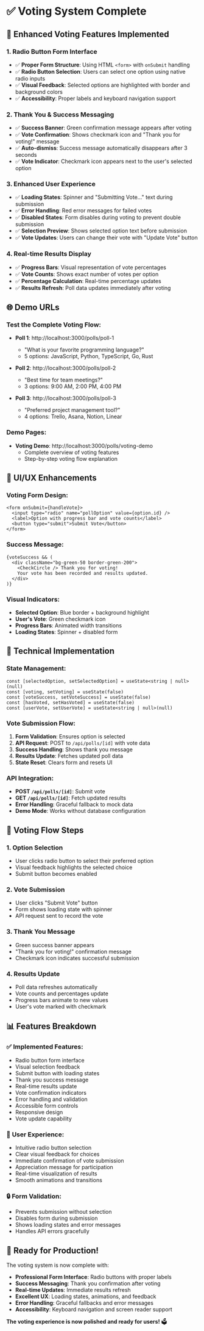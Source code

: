 # ✅ Voting System Complete

## 🎯 Enhanced Voting Features Implemented

### 1. **Radio Button Form Interface**
- ✅ **Proper Form Structure**: Using HTML `<form>` with `onSubmit` handling
- ✅ **Radio Button Selection**: Users can select one option using native radio inputs
- ✅ **Visual Feedback**: Selected options are highlighted with border and background colors
- ✅ **Accessibility**: Proper labels and keyboard navigation support

### 2. **Thank You & Success Messaging**
- ✅ **Success Banner**: Green confirmation message appears after voting
- ✅ **Vote Confirmation**: Shows checkmark icon and "Thank you for voting!" message
- ✅ **Auto-dismiss**: Success message automatically disappears after 3 seconds
- ✅ **Vote Indicator**: Checkmark icon appears next to the user's selected option

### 3. **Enhanced User Experience**
- ✅ **Loading States**: Spinner and "Submitting Vote..." text during submission
- ✅ **Error Handling**: Red error messages for failed votes
- ✅ **Disabled States**: Form disables during voting to prevent double submission
- ✅ **Selection Preview**: Shows selected option text before submission
- ✅ **Vote Updates**: Users can change their vote with "Update Vote" button

### 4. **Real-time Results Display**
- ✅ **Progress Bars**: Visual representation of vote percentages
- ✅ **Vote Counts**: Shows exact number of votes per option
- ✅ **Percentage Calculation**: Real-time percentage updates
- ✅ **Results Refresh**: Poll data updates immediately after voting

## 🌐 Demo URLs

### Test the Complete Voting Flow:
- **Poll 1**: http://localhost:3000/polls/poll-1
  - "What is your favorite programming language?"
  - 5 options: JavaScript, Python, TypeScript, Go, Rust

- **Poll 2**: http://localhost:3000/polls/poll-2
  - "Best time for team meetings?"
  - 3 options: 9:00 AM, 2:00 PM, 4:00 PM

- **Poll 3**: http://localhost:3000/polls/poll-3
  - "Preferred project management tool?"
  - 4 options: Trello, Asana, Notion, Linear

### Demo Pages:
- **Voting Demo**: http://localhost:3000/polls/voting-demo
  - Complete overview of voting features
  - Step-by-step voting flow explanation

## 🎨 UI/UX Enhancements

### **Voting Form Design:**
```tsx
<form onSubmit={handleVote}>
  <input type="radio" name="pollOption" value={option.id} />
  <label>Option with progress bar and vote counts</label>
  <button type="submit">Submit Vote</button>
</form>
```

### **Success Message:**
```tsx
{voteSuccess && (
  <div className="bg-green-50 border-green-200">
    <CheckCircle /> Thank you for voting!
    Your vote has been recorded and results updated.
  </div>
)}
```

### **Visual Indicators:**
- **Selected Option**: Blue border + background highlight
- **User's Vote**: Green checkmark icon
- **Progress Bars**: Animated width transitions
- **Loading States**: Spinner + disabled form

## 🔧 Technical Implementation

### **State Management:**
```tsx
const [selectedOption, setSelectedOption] = useState<string | null>(null)
const [voting, setVoting] = useState(false)
const [voteSuccess, setVoteSuccess] = useState(false)
const [hasVoted, setHasVoted] = useState(false)
const [userVote, setUserVote] = useState<string | null>(null)
```

### **Vote Submission Flow:**
1. **Form Validation**: Ensures option is selected
2. **API Request**: POST to `/api/polls/[id]` with vote data
3. **Success Handling**: Shows thank you message
4. **Results Update**: Fetches updated poll data
5. **State Reset**: Clears form and resets UI

### **API Integration:**
- **POST `/api/polls/[id]`**: Submit vote
- **GET `/api/polls/[id]`**: Fetch updated results
- **Error Handling**: Graceful fallback to mock data
- **Demo Mode**: Works without database configuration

## 🚀 Voting Flow Steps

### **1. Option Selection**
- User clicks radio button to select their preferred option
- Visual feedback highlights the selected choice
- Submit button becomes enabled

### **2. Vote Submission**
- User clicks "Submit Vote" button
- Form shows loading state with spinner
- API request sent to record the vote

### **3. Thank You Message**
- Green success banner appears
- "Thank you for voting!" confirmation message
- Checkmark icon indicates successful submission

### **4. Results Update**
- Poll data refreshes automatically
- Vote counts and percentages update
- Progress bars animate to new values
- User's vote marked with checkmark

## 📊 Features Breakdown

### ✅ **Implemented Features:**
- Radio button form interface
- Visual selection feedback
- Submit button with loading states
- Thank you success message
- Real-time results update
- Vote confirmation indicators
- Error handling and validation
- Accessible form controls
- Responsive design
- Vote update capability

### 🎯 **User Experience:**
- Intuitive radio button selection
- Clear visual feedback for choices
- Immediate confirmation of vote submission
- Appreciation message for participation
- Real-time visualization of results
- Smooth animations and transitions

### 🔒 **Form Validation:**
- Prevents submission without selection
- Disables form during submission
- Shows loading states and error messages
- Handles API errors gracefully

## 🎉 Ready for Production!

The voting system is now complete with:
- **Professional Form Interface**: Radio buttons with proper labels
- **Success Messaging**: Thank you confirmation after voting
- **Real-time Updates**: Immediate results refresh
- **Excellent UX**: Loading states, animations, and feedback
- **Error Handling**: Graceful fallbacks and error messages
- **Accessibility**: Keyboard navigation and screen reader support

**The voting experience is now polished and ready for users!** 🗳️
